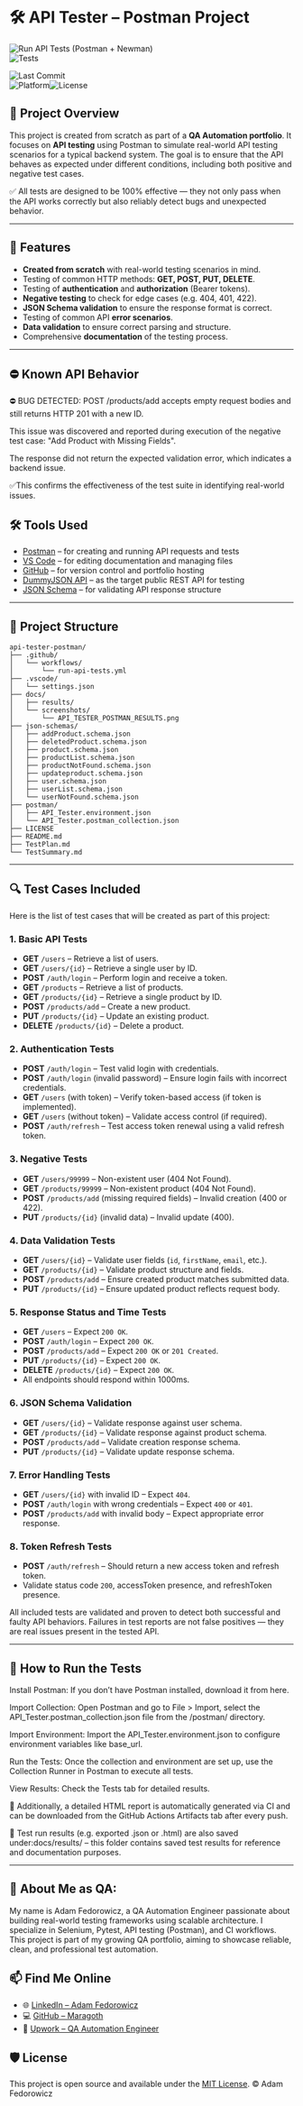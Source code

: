 # 🛠️ API Tester – Postman Project

![Run API Tests (Postman + Newman)](https://github.com/Maragoth/api-tester-postman/actions/workflows/run-api-tests.yml/badge.svg)  
![Tests](https://img.shields.io/badge/Tests-47-success?style=flat-square&color=blueviolet&logo=pytest&logoColor=white)

![Last Commit](https://img.shields.io/github/last-commit/Maragoth/api-tester-postman?style=flat)  
![Platform](https://img.shields.io/badge/platform-Windows%20%7C%20Cross--Platform-lightgrey)![License](https://img.shields.io/badge/license-MIT-blue.svg)  


## 🔧 Project Overview

This project is created from scratch as part of a **QA Automation portfolio**. It focuses on **API testing** using Postman to simulate real-world API testing scenarios for a typical backend system. The goal is to ensure that the API behaves as expected under different conditions, including both positive and negative test cases.

✅ All tests are designed to be 100% effective — they not only pass when the API works correctly but also reliably detect bugs and unexpected behavior.

---

## 🔑 Features

- **Created from scratch** with real-world testing scenarios in mind.
- Testing of common HTTP methods: **GET, POST, PUT, DELETE**.
- Testing of **authentication** and **authorization** (Bearer tokens).
- **Negative testing** to check for edge cases (e.g. 404, 401, 422).
- **JSON Schema validation** to ensure the response format is correct.
- Testing of common API **error scenarios**.
- **Data validation** to ensure correct parsing and structure.
- Comprehensive **documentation** of the testing process.

---

## ⛔️ Known API Behavior

⛔️ BUG DETECTED: POST /products/add accepts empty request bodies and still returns HTTP 201 with a new ID.

This issue was discovered and reported during execution of the negative test case: "Add Product with Missing Fields".

The response did not return the expected validation error, which indicates a backend issue.

✅This confirms the effectiveness of the test suite in identifying real-world issues.

## 🛠 Tools Used

- [Postman](https://www.postman.com/) – for creating and running API requests and tests
- [VS Code](https://code.visualstudio.com/) – for editing documentation and managing files
- [GitHub](https://github.com/) – for version control and portfolio hosting
- [DummyJSON API](https://dummyjson.com) – as the target public REST API for testing
- [JSON Schema](https://json-schema.org/) – for validating API response structure

---

## 📂 Project Structure

```plaintext
api-tester-postman/
├── .github/
│   └── workflows/
│       └── run-api-tests.yml
├── .vscode/
│   └── settings.json
├── docs/
│   ├── results/
│   └── screenshots/
│       └── API_TESTER_POSTMAN_RESULTS.png
├── json-schemas/
│   ├── addProduct.schema.json
│   ├── deletedProduct.schema.json
│   ├── product.schema.json
│   ├── productList.schema.json
│   ├── productNotFound.schema.json
│   ├── updateproduct.schema.json
│   ├── user.schema.json
│   ├── userList.schema.json
│   └── userNotFound.schema.json
├── postman/
│   ├── API_Tester.environment.json
│   └── API_Tester.postman_collection.json
├── LICENSE
├── README.md
├── TestPlan.md
└── TestSummary.md
```

---

## 🔍 Test Cases Included

Here is the list of test cases that will be created as part of this project:

### 1. **Basic API Tests**
   - **GET** `/users` – Retrieve a list of users.
   - **GET** `/users/{id}` – Retrieve a single user by ID.
   - **POST** `/auth/login` – Perform login and receive a token.
   - **GET** `/products` – Retrieve a list of products.
   - **GET** `/products/{id}` – Retrieve a single product by ID.
   - **POST** `/products/add` – Create a new product.
   - **PUT** `/products/{id}` – Update an existing product.
   - **DELETE** `/products/{id}` – Delete a product.

### 2. **Authentication Tests**
   - **POST** `/auth/login` – Test valid login with credentials.
   - **POST** `/auth/login` (invalid password) – Ensure login fails with incorrect credentials.
   - **GET** `/users` (with token) – Verify token-based access (if token is implemented).
   - **GET** `/users` (without token) – Validate access control (if required).
   - **POST** `/auth/refresh` – Test access token renewal using a valid refresh token.

### 3. **Negative Tests**
   - **GET** `/users/99999` – Non-existent user (404 Not Found).
   - **GET** `/products/99999` – Non-existent product (404 Not Found).
   - **POST** `/products/add` (missing required fields) – Invalid creation (400 or 422).
   - **PUT** `/products/{id}` (invalid data) – Invalid update (400).

### 4. **Data Validation Tests**
   - **GET** `/users/{id}` – Validate user fields (`id`, `firstName`, `email`, etc.).
   - **GET** `/products/{id}` – Validate product structure and fields.
   - **POST** `/products/add` – Ensure created product matches submitted data.
   - **PUT** `/products/{id}` – Ensure updated product reflects request body.

### 5. **Response Status and Time Tests**
   - **GET** `/users` – Expect `200 OK`.
   - **POST** `/auth/login` – Expect `200 OK`.
   - **POST** `/products/add` – Expect `200 OK` or `201 Created`.
   - **PUT** `/products/{id}` – Expect `200 OK`.
   - **DELETE** `/products/{id}` – Expect `200 OK`.
   - All endpoints should respond within 1000ms.

### 6. **JSON Schema Validation**
   - **GET** `/users/{id}` – Validate response against user schema.
   - **GET** `/products/{id}` – Validate response against product schema.
   - **POST** `/products/add` – Validate creation response schema.
   - **PUT** `/products/{id}` – Validate update response schema.

### 7. **Error Handling Tests**
   - **GET** `/users/{id}` with invalid ID – Expect `404`.
   - **POST** `/auth/login` with wrong credentials – Expect `400` or `401`.
   - **POST** `/products/add` with invalid body – Expect appropriate error response.

### 8. **Token Refresh Tests**
   - **POST** `/auth/refresh` – Should return a new access token and refresh token.
   - Validate status code `200`, accessToken presence, and refreshToken presence.

All included tests are validated and proven to detect both successful and faulty API behaviors. Failures in test reports are not false positives — they are real issues present in the tested API.

---

## 📝 How to Run the Tests

Install Postman: If you don’t have Postman installed, download it from here.

Import Collection: Open Postman and go to File > Import, select the API_Tester.postman_collection.json file from the /postman/ directory.

Import Environment: Import the API_Tester.environment.json to configure environment variables like base_url.

Run the Tests: Once the collection and environment are set up, use the Collection Runner in Postman to execute all tests.

View Results: Check the Tests tab for detailed results.

📁 Additionally, a detailed HTML report is automatically generated via CI and can be downloaded from the GitHub Actions Artifacts tab after every push.

📜 Test run results (e.g. exported .json or .html) are also saved under:docs/results/ – this folder contains saved test results for reference and documentation purposes.

---

## 👤 About Me as QA:

My name is Adam Fedorowicz, a QA Automation Engineer passionate about building real-world testing frameworks using scalable architecture.
I specialize in Selenium, Pytest, API testing (Postman), and CI workflows.
This project is part of my growing QA portfolio, aiming to showcase reliable, clean, and professional test automation.

## 📫 Find Me Online

- 🌐 [LinkedIn – Adam Fedorowicz](https://www.linkedin.com/in/adam-fedorowicz-UK)
- 💻 [GitHub – Maragoth](https://github.com/Maragoth)
- 💼 [Upwork – QA Automation Engineer](https://www.upwork.com/freelancers/~018d6c0e188850f30d?mp_source=share)

## 🛡️ License

This project is open source and available under the [MIT License](LICENSE).
© Adam Fedorowicz
